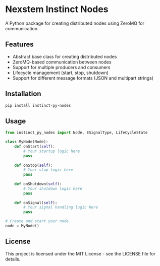 # Nexstem Instinct Nodes

A Python package for creating distributed nodes using ZeroMQ for communication.

## Features

- Abstract base class for creating distributed nodes
- ZeroMQ-based communication between nodes
- Support for multiple producers and consumers
- Lifecycle management (start, stop, shutdown)
- Support for different message formats (JSON and multipart strings)

## Installation

```bash
pip install instinct-py-nodes
```

## Usage

```python
from instinct_py_nodes import Node, ESignalType, LifeCycleState

class MyNode(Node):
    def onStart(self):
        # Your startup logic here
        pass
    
    def onStop(self):
        # Your stop logic here
        pass
    
    def onShutdown(self):
        # Your shutdown logic here
        pass
    
    def onSignal(self):
        # Your signal handling logic here
        pass

# Create and start your node
node = MyNode()
```

## License

This project is licensed under the MIT License - see the LICENSE file for details. 